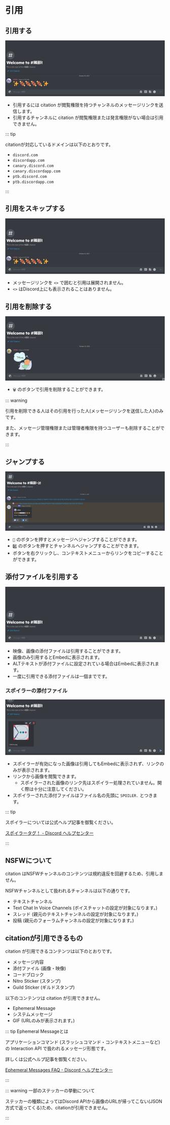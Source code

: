 # 引用

## 引用する

![引用する様子](../../image/reference/features/gif/quote.gif)

- 引用するには citation が閲覧権限を持つチャンネルのメッセージリンクを送信します。
- 引用するチャンネルに citation が閲覧権限または発言権限がない場合は引用できません。

::: tip

citationが対応しているドメインは以下のとおりです。

- `discord.com`
- `discordapp.com`
- `canary.discord.com`
- `canary.discordapp.com`
- `ptb.discord.com`
- `ptb.discordapp.com`

:::

## 引用をスキップする

![引用スキップ機能](../../image/reference/features/gif/quote-skip.gif)

- メッセージリンクを `<>` で囲むと引用は展開されません。
- `<>` はDiscord上にも表示されることはありません。

## 引用を削除する

![削除機能](../../image/reference/features/gif/quote-delete.gif)

- `🗑️` のボタンで引用を削除することができます。

::: warning

引用を削除できる人はその引用を行った人(メッセージリンクを送信した人)のみです。

また、メッセージ管理権限または管理者権限を持つユーザーも削除することができます。

:::

## ジャンプする

![ジャンプ機能](../../image/reference/features/gif/quote-jump.gif)

- `💬` のボタンを押すとメッセージへジャンプすることができます。
- `#️⃣` のボタンを押すとチャンネルへジャンプすることができます。
- ボタンを右クリックし、コンテキストメニューからリンクをコピーすることができます。

## 添付ファイルを引用する

![添付ファイルの引用](../../image/reference/features/gif/quote-attachment.gif)

- 映像、画像の添付ファイルは引用することができます。
- 画像のみ引用するとEmbedに表示されます。
- ALTテキストが添付ファイルに設定されている場合はEmbedに表示されます。
- 一度に引用できる添付ファイルは一個までです。

### スポイラーの添付ファイル

![スポイラーの挙動](../../image/reference/features/gif/quote-spoiler.gif)

- スポイラーが有効になった画像は引用してもEmbedに表示されず、リンクのみが表示されます。
- リンクから画像を閲覧できます。
  - スポイラーされた画像のリンク先はスポイラー処理されていません。開く際は十分に注意してください。
- スポイラーされた添付ファイルはファイル名の先頭に `SPOILER.` とつきます。

::: tip

スポイラーについては公式ヘルプ記事を御覧ください。

[スポイラータグ！ - Discord ヘルプセンター](https://support.discord.com/hc/ja/articles/360022320632)

:::

## NSFWについて

citation はNSFWチャンネルのコンテンツは規約違反を回避するため、引用しません。

NSFWチャンネルとして扱われるチャンネルは以下の通りです。

- テキストチャンネル
- Text Chat In Voice Channels (ボイスチャットの設定が対象になります。)
- スレッド (親元のテキストチャンネルの設定が対象になります。)
- 投稿 (親元のフォーラムチャンネルの設定が対象になります。)

## citationが引用できるもの

citation が引用できるコンテンツは以下のとおりです。

- メッセージ内容
- 添付ファイル (画像・映像)
- コードブロック
- Nitro Sticker (スタンプ)
- Guild Sticker (ギルドスタンプ)

以下のコンテンツは citation が引用できません。

- Ephemeral Message
- システムメッセージ
- GIF (URLのみが表示されます。)

::: tip Ephemeral Messageとは

アプリケーションコマンド (スラッシュコマンド・コンテキストメニューなど) の Interaction API で扱われるメッセージ形態です。

詳しくは公式ヘルプ記事を御覧ください。

[Ephemeral Messages FAQ - Discord ヘルプセンター](https://support.discord.com/hc/ja/articles/1500000580222)

:::

::: warning 一部のステッカーの挙動について

ステッカーの種類によってはDiscord APIから画像のURLが帰ってこない(JSON方式で返ってくる)ため、citationが引用できません。

:::
